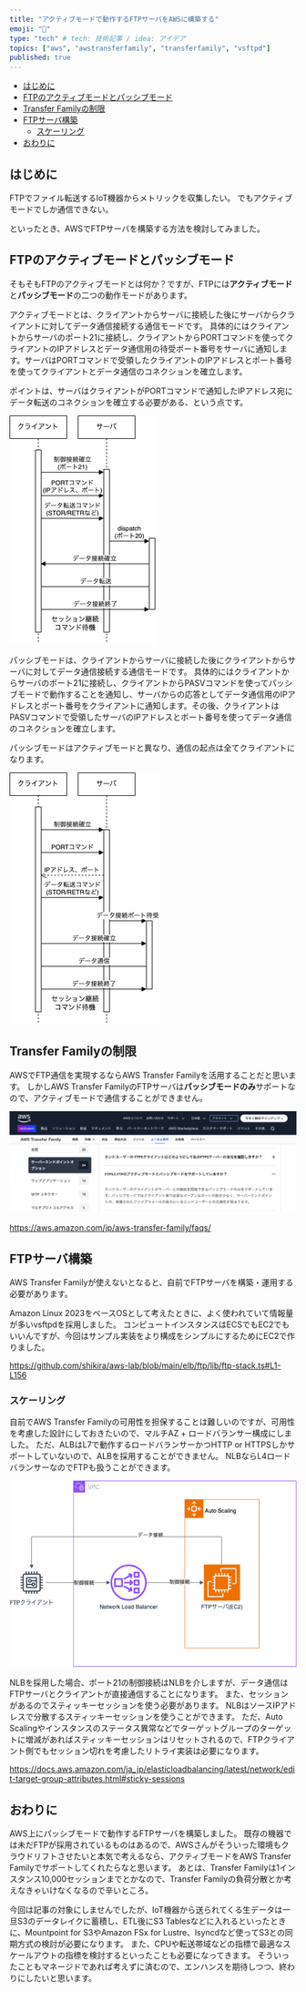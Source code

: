 ```yaml
---
title: "アクティブモードで動作するFTPサーバをAWSに構築する"
emoji: "🔖"
type: "tech" # tech: 技術記事 / idea: アイデア
topics: ["aws", "awstransferfamily", "transferfamily", "vsftpd"]
published: true
---
```


- [はじめに](#はじめに)
- [FTPのアクティブモードとパッシブモード](#ftpのアクティブモードとパッシブモード)
- [Transfer Familyの制限](#transfer-familyの制限)
- [FTPサーバ構築](#ftpサーバ構築)
  - [スケーリング](#スケーリング)
- [おわりに](#おわりに)


## はじめに

FTPでファイル転送するIoT機器からメトリックを収集したい。
でもアクティブモードでしか通信できない。

といったとき、AWSでFTPサーバを構築する方法を検討してみました。

## FTPのアクティブモードとパッシブモード

そもそもFTPのアクティブモードとは何か？ですが、FTPには**アクティブモード**と**パッシブモード**の二つの動作モードがあります。

アクティブモードとは、クライアントからサーバに接続した後にサーバからクライアントに対してデータ通信接続する通信モードです。
具体的にはクライアントからサーバのポート21に接続し、クライアントからPORTコマンドを使ってクライアントのIPアドレスとデータ通信用の待受ポート番号をサーバに通知します。サーバはPORTコマンドで受領したクライアントのIPアドレスとポート番号を使ってクライアントとデータ通信のコネクションを確立します。

ポイントは、サーバはクライアントがPORTコマンドで通知したIPアドレス宛にデータ転送のコネクションを確立する必要がある、という点です。

![FTPアクティブモードシーケンス図](/images/b128fe723407ff/ftp-active-mode.drawio.svg.png)

パッシブモードは、クライアントからサーバに接続した後にクライアントからサーバに対してデータ通信接続する通信モードです。
具体的にはクライアントからサーバのポート21に接続し、クライアントからPASVコマンドを使ってパッシブモードで動作することを通知し、サーバからの応答としてデータ通信用のIPアドレスとポート番号をクライアントに通知します。その後、クライアントはPASVコマンドで受領したサーバのIPアドレスとポート番号を使ってデータ通信のコネクションを確立します。

パッシブモードはアクティブモードと異なり、通信の起点は全てクライアントになります。

![FTPパッシブモードシーケンス図](/images/b128fe723407ff/ftp-passive-mode.drawio.svg.png)

## Transfer Familyの制限

AWSでFTP通信を実現するならAWS Transfer Familyを活用することだと思います。
しかしAWS Transfer FamilyのFTPサーバは**パッシブモードのみ**サポートなので、アクティブモードで通信することができません。

![アクティブモード非対応Q&A](/images/b128fe723407ff/0003.png)

https://aws.amazon.com/jp/aws-transfer-family/faqs/


## FTPサーバ構築

AWS Transfer Familyが使えないとなると、自前でFTPサーバを構築・運用する必要があります。

Amazon Linux 2023をベースOSとして考えたときに、よく使われていて情報量が多いvsftpdを採用しました。
コンピュートインスタンスはECSでもEC2でもいいんですが、今回はサンプル実装をより構成をシンプルにするためにEC2で作りました。

https://github.com/shikira/aws-lab/blob/main/elb/ftp/lib/ftp-stack.ts#L1-L156

### スケーリング

自前でAWS Transfer Familyの可用性を担保することは難しいのですが、可用性を考慮した設計にしておきたいので、マルチAZ + ロードバランサー構成にしました。
ただ、ALBはL7で動作するロードバランサーかつHTTP or HTTPSしかサポートしていないので、ALBを採用することができません。
NLBならL4ロードバランサーなのでFTPも扱うことができます。

![AWSアーキテクチャ図](/images/b128fe723407ff/ftp-aws-arch.drawio.svg.png)

NLBを採用した場合、ポート21の制御接続はNLBを介しますが、データ通信はFTPサーバとクライアントが直接通信することになります。
また、セッションがあるのでスティッキーセッションを使う必要があります。
NLBはソースIPアドレスで分散するスティッキーセッションを使うことができます。
ただ、Auto Scalingやインスタンスのステータス異常などでターゲットグループのターゲットに増減があればスティッキーセッションはリセットされるので、FTPクライアント側でもセッション切れを考慮したリトライ実装は必要になります。

https://docs.aws.amazon.com/ja_jp/elasticloadbalancing/latest/network/edit-target-group-attributes.html#sticky-sessions

## おわりに

AWS上にパッシブモードで動作するFTPサーバを構築しました。
既存の機器では未だFTPが採用されているものはあるので、AWSさんがそういった環境もクラウドリフトさせたいと本気で考えるなら、アクティブモードをAWS Transfer Familyでサポートしてくれたらなと思います。
あとは、Transfer Familyは1インスタンス10,000セッションまでとかなので、Transfer Familyの負荷分散とか考えなきゃいけなくなるので辛いところ。

今回は記事の対象にしませんでしたが、IoT機器から送られてくる生データは一旦S3のデータレイクに蓄積し、ETL後にS3 Tablesなどに入れるといったときに、Mountpoint for S3やAmazon FSx for Lustre、lsyncdなど使ってS3との同期方式の検討が必要になります。
また、CPUや転送帯域などの指標で最適なスケールアウトの指標を検討するといったことも必要になってきます。
そういったこともマネージドであれば考えずに済むので、エンハンスを期待しつつ、終わりにしたいと思います。
